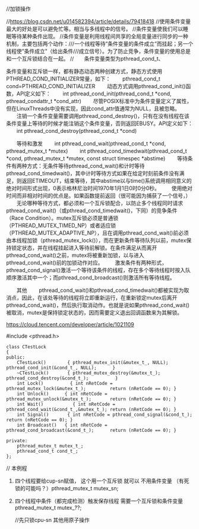 //加锁操作

//https://blog.csdn.net/u014582394/article/details/79418418
//使用条件变量最大的好处是可以避免忙等。相当与多线程中的信号。
//条件变量使我们可以睡眠等待某种条件出现。
//条件变量是利用线程间共享的全局变量进行同步的一种机制，主要包括两个动作：///一个线程等待”条件变量的条件成立”而挂起；另一个线程使”条件成立”（给出条件///成立信号）。为了防止竞争，条件变量的使用总是和一个互斥锁结合在一起。
//　　条件变量类型为pthread_cond_t、

条件变量和互斥锁一样，都有静态动态两种创建方式，静态方式使用PTHREAD_COND_INITIALIZER常量，如下：
　　pthread_cond_t cond=PTHREAD_COND_INITIALIZER
　　动态方式调用pthread_cond_init()函数，API定义如下：
　　int pthread_cond_init(pthread_cond_t *cond, pthread_condattr_t *cond_attr)
　　尽管POSIX标准中为条件变量定义了属性，但在LinuxThreads中没有实现，因此cond_attr值通常为NULL，且被忽略。
　　注销一个条件变量需要调用pthread_cond_destroy()，只有在没有线程在该条件变量上等待的时候才能注销这个条件变量，否则返回EBUSY。API定义如下：
　　int pthread_cond_destroy(pthread_cond_t *cond)

　　等待和激发
　　int pthread_cond_wait(pthread_cond_t *cond, pthread_mutex_t *mutex)
　　int pthread_cond_timedwait(pthread_cond_t *cond, pthread_mutex_t *mutex, const struct timespec *abstime)
　　等待条件有两种方式：无条件等待pthread_cond_wait()和计时等待pthread_cond_timedwait()，其中计时等待方式如果在给定时刻前条件没有满足，则返回ETIMEOUT，结束等待，其中abstime以与time()系统调用相同意义的绝对时间形式出现，0表示格林尼治时间1970年1月1日0时0分0秒。
　　使用绝对时间而非相对时间的优点是。如果函数提前返回（很可能因为捕获了一个信号，）
　　无论哪种等待方式，都必须和一个互斥锁配合，以防止多个线程同时请求pthread_cond_wait()（或pthread_cond_timedwait()，下同）的竞争条件（Race Condition）。mutex互斥锁必须是普通锁（PTHREAD_MUTEX_TIMED_NP）或者适应锁（PTHREAD_MUTEX_ADAPTIVE_NP），且在调用pthread_cond_wait()前必须由本线程加锁（pthread_mutex_lock()），而在更新条件等待队列以前，mutex保持锁定状态，并在线程挂起进入等待前解锁。在条件满足从而离开pthread_cond_wait()之前，mutex将被重新加锁，以与进入pthread_cond_wait()前的加锁动作对应。
　　激发条件有两种形式，pthread_cond_signal()激活一个等待该条件的线程，存在多个等待线程时按入队顺序激活其中一个；而pthread_cond_broadcast()则激活所有等待线程。

　　其他
　　pthread_cond_wait()和pthread_cond_timedwait()都被实现为取消点，因此，在该处等待的线程将立即重新运行，在重新锁定mutex后离开pthread_cond_wait()，然后执行取消动作。也就是说如果pthread_cond_wait()被取消，mutex是保持锁定状态的，因而需要定义退出回调函数来为其解锁。

https://cloud.tencent.com/developer/article/1021109

#include <pthread.h>

    class CTestLock
    {
    public:
        CTestLock()        { pthread_mutex_init(&mutex_t_, NULL);  pthread_cond_init(&cond_t_, NULL);      }
        ~CTestLock()       { pthread_mutex_destroy(&mutex_t_);     pthread_cond_destroy(&cond_t_);          }
        int Lock()          { int nRetCode = pthread_mutex_lock(&mutex_t_);         return (nRetCode == 0); }
        int Unlock()      { int nRetCode = pthread_mutex_unlock(&mutex_t_);       return (nRetCode == 0); }
        int Wait()           { int nRetCode = pthread_cond_wait(&cond_t_,&mutex_t_); return (nRetCode == 0); }
        int Signal()       { int nRetCode = pthread_cond_signal(&cond_t_);          return (nRetCode == 0); }    
        int Broadcast()   { int nRetCode = pthread_cond_broadcast(&cond_t_);      return (nRetCode == 0); }
        
    private:
        pthread_mutex_t mutex_t_;
        pthread_cond_t cond_t_;
    };


// 本例程
1. 四个线程要给cup-sn赋值， 这个用一个互斥锁 就可以 不用条件变量
（有死锁的可能吗？）pthread_mutex_t mutex_sn;
2. 四个线程中条件（都完成检测）触发保存线程 需要一个互斥锁和条件变量\
    pthread_mutex_t mutex_??;


    //先只锁cpu-sn 其他用原子操作

